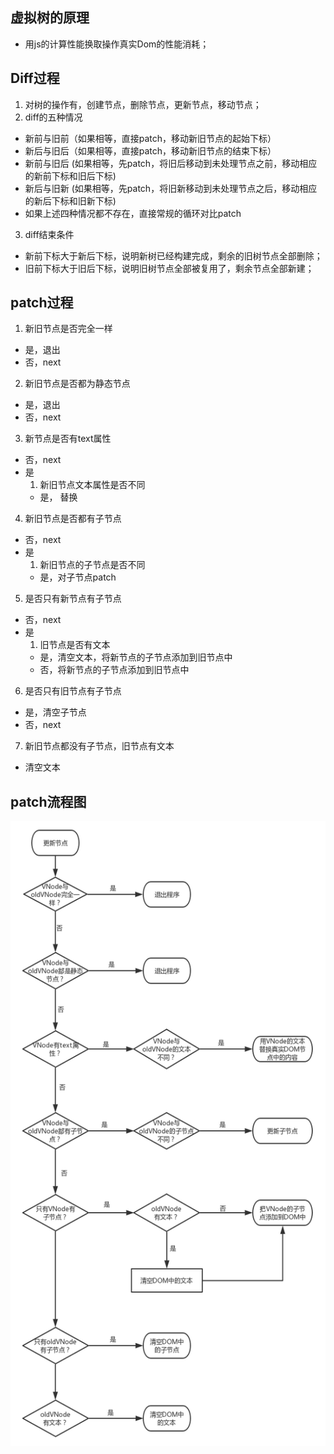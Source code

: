 ## 虚拟树的原理
- 用js的计算性能换取操作真实Dom的性能消耗；

## Diff过程
1. 对树的操作有，创建节点，删除节点，更新节点，移动节点；
2. diff的五种情况 
- 新前与旧前（如果相等，直接patch，移动新旧节点的起始下标）
- 新后与旧后（如果相等，直接patch，移动新旧节点的结束下标）
- 新前与旧后 (如果相等，先patch，将旧后移动到未处理节点之前，移动相应的新前下标和旧后下标)
- 新后与旧新 (如果相等，先patch，将旧新移动到未处理节点之后，移动相应的新后下标和旧新下标)
- 如果上述四种情况都不存在，直接常规的循环对比patch
3. diff结束条件
- 新前下标大于新后下标，说明新树已经构建完成，剩余的旧树节点全部删除；
- 旧前下标大于旧后下标，说明旧树节点全部被复用了，剩余节点全部新建；

## patch过程
1. 新旧节点是否完全一样
- 是，退出
- 否，next
2. 新旧节点是否都为静态节点
- 是，退出
- 否，next
3. 新节点是否有text属性
- 否，next
- 是
  1. 新旧节点文本属性是否不同
  - 是， 替换
4. 新旧节点是否都有子节点
- 否，next
- 是
  1. 新旧节点的子节点是否不同
  - 是，对子节点patch
5. 是否只有新节点有子节点
- 否，next
- 是
  1. 旧节点是否有文本
  - 是，清空文本，将新节点的子节点添加到旧节点中
  - 否，将新节点的子节点添加到旧节点中
6. 是否只有旧节点有子节点
- 是，清空子节点
- 否，next
7. 新旧节点都没有子节点，旧节点有文本
- 清空文本

## patch流程图
<img src="https://github.com/BaoGuoSen/Job/blob/master/imgs/patch.png" alt="图片替换文本" width="800" height="1000" align="bottom" />

